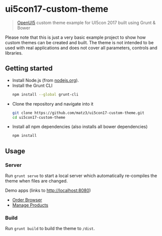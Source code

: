 # ui5con17-custom-theme
> [OpenUI5](https://github.com/SAP/openui5) custom theme example for UI5con 2017 built using Grunt & Bower

Please note that this is just a very basic example project to show how custom themes can be created and built. The theme is not intended to be used with real applications and does not cover all parameters, controls and libraries.

## Getting started
* Install Node.js (from [nodejs.org](http://nodejs.org/)).
* Install the Grunt CLI
    ```sh
    npm install --global grunt-cli
    ```
* Clone the repository and navigate into it
    ```sh
    git clone https://github.com/matz3/ui5con17-custom-theme.git
    cd ui5con17-custom-theme
    ```
* Install all npm dependencies (also installs all bower dependencies)
    ```sh
    npm install
    ```

## Usage
### Server
Run `grunt serve` to start a local server which automatically re-compiles the theme when files are changed.

Demo apps (links to [http://localhost:8080](http://localhost:8080))
- [Order Browser](http://localhost:8080/test-resources/sap/m/demokit/orderbrowser/webapp/test/mockServer.html?sap-ui-theme=ui5con17#/Orders/7991/?tab=shipping)
- [Manage Products](http://localhost:8080/test-resources/sap/m/demokit/tutorial/worklist/07/webapp/test/mockServer.html?sap-ui-theme=ui5con17)

### Build
Run `grunt build` to build the theme to `/dist`.
